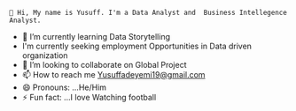     👋 Hi, My name is Yusuff. I'm a Data Analyst and  Business Intellegence Analyst.
- 🌱 I’m currently learning Data Storytelling
- I'm currently seeking employment Opportunities in Data driven organization
- 💞️ I’m looking to collaborate on Global Project
- 📫 How to reach me  Yusuffadeyemi19@gmail.com
- 😄 Pronouns: ...He/Him
- ⚡ Fun fact: ...I love Watching football
<!---
Yousluv/Yousluv is a ✨ special ✨ repository because its `README.md` (this file) appears on your GitHub profile.
You can click the Preview link to take a look at your changes.
--->

